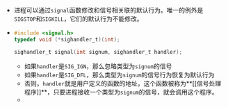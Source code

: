 - 进程可以通过`signal`函数修改和信号相关联的默认行为。唯一的例外是`SIGSTOP`和`SIGKILL`，它们的默认行为不能修改。
- ```C
  #include <signal.h>
  typedef void (*sighandler_t)(int);
  
  sighandler_t signal(int signum, sighandler_t handler);
  ```
	- 如果`handler`是`SIG_IGN`，那么忽略类型为`signum`的信号
	- 如果`handler`是`SIG_DFL`，那么类型为`signum`的信号行为恢复为默认行为
	- 否则，`handler`就是用户定义的函数的地址，这个函数被称为**[[信号处理程序]]**，只要进程接收一个类型为`signum`的信号，就会调用这个程序。
	-